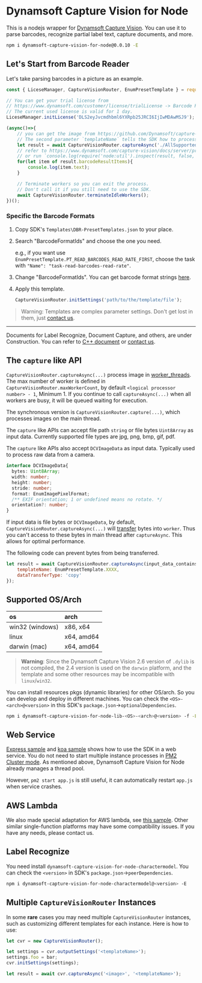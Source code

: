 # Dynamsoft Capture Vision for Node

This is a nodejs wrapper for [Dynamsoft Capture Vision](https://www.dynamsoft.com/capture-vision/docs/server/programming/cplusplus/). You can use it to parse barcodes, recognize partial label text, capture documents, and more.

```bash
npm i dynamsoft-capture-vision-for-node@0.0.10 -E
```

## Let's Start from Barcode Reader

Let's take parsing barcodes in a picture as an example.

```js
const { LiceseManager, CaptureVisionRouter, EnumPresetTemplate } = require('dynamsoft-capture-vision-for-node');

// You can get your trial license from
// https://www.dynamsoft.com/customer/license/trialLicense -> Barcode Reader -> Desktop/Server
// The current used license is valid for 1 day.
LiceseManager.initLicense('DLS2eyJvcmdhbml6YXRpb25JRCI6IjIwMDAwMSJ9');

(async()=>{
    // you can get the image from https://github.com/Dynamsoft/capture-vision-nodejs-samples/blob/main/AllSupportedBarcodeTypes.png
    // The second parameter `templateName` tells the SDK how to process this image.
    let result = await CaptureVisionRouter.captureAsync('./AllSupportedBarcodeTypes.png', EnumPresetTemplate.PT_READ_BARCODES_READ_RATE_FIRST);
    // refer to https://www.dynamsoft.com/capture-vision/docs/server/programming/cplusplus/api-reference/capture-vision-router/auxiliary-classes/captured-result.html?product=dbr&lang=cplusplus
    // or run `console.log(require('node:util').inspect(result, false, null))` to see details
    for(let item of result.barcodeResultItems){
        console.log(item.text);
    }

    // Terminate workers so you can exit the process.
    // Don't call it if you still need to use the SDK.
    await CaptureVisionRouter.terminateIdleWorkers();
})();
```

### Specific the Barcode Formats

1. Copy SDK's `Templates\DBR-PresetTemplates.json` to your place.

2. Search "BarcodeFormatIds" and choose the one you need.

   e.g., if you want use `EnumPresetTemplate.PT_READ_BARCODES_READ_RATE_FIRST`, choose the task with `"Name": "task-read-barcodes-read-rate"`.

3. Change "BarcodeFormatIds". You can get barcode format strings [here](https://www.dynamsoft.com/capture-vision/docs/core/enums/barcode-reader/barcode-format.html).

4. Apply this template.
   ```js
   CaptureVisionRouter.initSettings('path/to/the/template/file');
   ```

> Warning: Templates are complex parameter settings. Don't get lost in them, just [contact us](https://www.dynamsoft.com/contact/).

<hr>

Documents for Label Recognize, Document Capture, and others, are under Construction. You can refer to [C++ document](https://www.dynamsoft.com/capture-vision/docs/server/programming/cplusplus/user-guide/index.html) or [contact us](https://www.dynamsoft.com/contact/).

## The `capture` like API

`CaptureVisionRouter.captureAsync(...)` process image in [worker_threads](https://nodejs.org/api/worker_threads.html). The max number of worker is defined in `CaptureVisionRouter.maxWorkerCount`, by default `<logical processor number> - 1`, Minimum 1. If you continue to call `captureAsync(...)` when all workers are busy, it will be queued waiting for execution.

The synchronous version is `CaptureVisionRouter.capture(...)`, which processes images on the main thread.

The `capture` like APIs can accept file path `string` or file bytes `Uint8Array` as input data. Currently supported file types are jpg, png, bmp, gif, pdf.

The `capture` like APIs also accept `DCVImageData` as input data. Typically used to process raw data from a camera.
```ts
interface DCVImageData{
  bytes: Uint8Array;
  width: number;
  height: number;
  stride: number;
  format: EnumImagePixelFormat;
  /** EXIF orientation; 1 or undefined means no rotate. */
  orientation?: number;
}
```

If input data is file bytes or `DCVImageData`, by default, `CaptureVisionRouter.captureAsync(...)` will [transfer](https://developer.mozilla.org/en-US/docs/Web/API/Worker/postMessage#transfer) bytes into `worker`. Thus you can't access to these bytes in main thread after `captureAsync`. This allows for optimal performance.

The following code can prevent bytes from being transferred.
```js
let result = await CaptureVisionRouter.captureAsync(input_data_contains_bytes, {
    templateName: EnumPresetTemplate.XXXX,
    dataTransferType: 'copy'
});
```

## Supported OS/Arch

|  os  |  arch  |
|:-----|:-------|
| win32 (windows) | x86, x64 |
| linux | x64, amd64 |
| darwin (mac) | x64, amd64 |

> **Warning**: Since the Dynamsoft Capture Vision 2.6 version of `.dylib` is not compiled, the 2.4 version is used on the `darwin` platform, and the template and some other resources may be incompatible with `linux`/`win32`.

<!--If you are sure you don't need to support some of these OS/arch, you can delete some files in `node_modules/dynamsoft-capture-vision-for-node/dylib` and `node_modules/koffi`, to reduce the size. In some cloud platforms like AWS lambda, size is important.-->

You can install resources pkgs (dynamic libraries) for other OS/arch. So you can develop and deploy in different machines. You can check the `<OS>-<arch>@<version>` in this SDK's `package.json`->`optionalDependencies`.

```bash
npm i dynamsoft-capture-vision-for-node-lib-<OS>-<arch>@<version> -f -E
```

## Web Service

[Express sample](https://github.com/Dynamsoft/capture-vision-nodejs-samples/tree/main/express) and [koa sample](https://github.com/Dynamsoft/capture-vision-nodejs-samples/tree/main/koa) shows how to use the SDK in a web service. You do not need to start multiple instance processes in [PM2 Cluster mode](https://pm2.keymetrics.io/docs/usage/quick-start/#cluster-mode). As mentioned above, Dynamsoft Capture Vision for Node already manages a thread pool. 

However, `pm2 start app.js` is still useful, it can automatically restart `app.js` when service crashes.

## AWS Lambda

We also made special adaptation for AWS lambda, see [this sample](https://github.com/Dynamsoft/capture-vision-nodejs-samples/tree/main/lambda). Other similar single-function platforms may have some compatibility issues. If you have any needs, please contact us.

## Label Recognize

You need install `dynamsoft-capture-vision-for-node-charactermodel`. You can check the `<version>` in SDK's `package.json`->`peerDependencies`.
```bash
npm i dynamsoft-capture-vision-for-node-charactermodel@<version> -E
```

## Multiple `CaptureVisionRouter` Instances

In some **rare** cases you may need multiple `CaptureVisionRouter` instances, such as customizing different templates for each instance. Here is how to use:

```js
let cvr = new CaptureVisionRouter();

let settings = cvr.outputSettings('<templateName>');
settings.foo = bar;
cvr.initSettings(settings);

let result = await cvr.captureAsync('<image>', '<templateName>');
```







